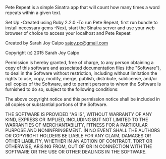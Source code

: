 Pete Repeat is a simple Sinatra app that will count how many times a word repeats within a given text.

Set Up
-Created using Ruby 2.2.0
-To run Pete Repeat, first run bundle to install necessary gems
-Next, start the Sinatra server and use your web browser of choice to access your localhost and Pete Repeat

Created by
Sarah Joy Calpo sajoy.pc@gmail.com




Copyright (c) 2015 Sarah Joy Calpo

Permission is hereby granted, free of charge, to any person obtaining a copy
of this software and associated documentation files (the "Software"), to deal
in the Software without restriction, including without limitation the rights
to use, copy, modify, merge, publish, distribute, sublicense, and/or sell
copies of the Software, and to permit persons to whom the Software is
furnished to do so, subject to the following conditions:

The above copyright notice and this permission notice shall be included in
all copies or substantial portions of the Software.

THE SOFTWARE IS PROVIDED "AS IS", WITHOUT WARRANTY OF ANY KIND, EXPRESS OR
IMPLIED, INCLUDING BUT NOT LIMITED TO THE WARRANTIES OF MERCHANTABILITY,
FITNESS FOR A PARTICULAR PURPOSE AND NONINFRINGEMENT. IN NO EVENT SHALL THE
AUTHORS OR COPYRIGHT HOLDERS BE LIABLE FOR ANY CLAIM, DAMAGES OR OTHER
LIABILITY, WHETHER IN AN ACTION OF CONTRACT, TORT OR OTHERWISE, ARISING FROM,
OUT OF OR IN CONNECTION WITH THE SOFTWARE OR THE USE OR OTHER DEALINGS IN
THE SOFTWARE.
